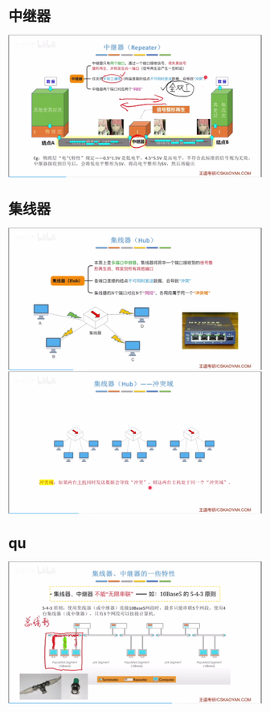 


# 中继器
![输入图片说明](/imgs/2025-07-23/bsoDkZ9kPWO0bkgc.png)
# 集线器
![输入图片说明](/imgs/2025-07-23/HEyH4PSyjKmeNi4r.png)
![输入图片说明](/imgs/2025-07-23/FtmTNeh2hmMU2AlE.png)
# qu
![输入图片说明](/imgs/2025-07-23/c5TLdqzUAYfruVfp.png)
<!--stackedit_data:
eyJoaXN0b3J5IjpbMTQxNzE2NzAwOCw0NDA5MDU2MTldfQ==
-->